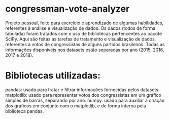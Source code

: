 # congressman-vote-analyzer
  Projeto pessoal, feito para exercício e aprendizado de algumas habilidades, referentes à análise e visualização de dados. Os dados (todos de forma tabulada) foram tratados com o uso de bibliotecas pertencentes ao pacote SciPy.
  Aqui são feitas as tarefas de tratamento e visualização de dados, referentes a votos de congressistas de alguns partidos brasileiros. Todas as informações disponíveis nos datasets estão separadas por ano (2015, 2016, 2017 e 2018).

# Bibliotecas utilizadas:
  pandas: usado para tratar e filtrar informações fornecidas pelos datasets.
  matplotlib: usado para representar votos dos congressistas em um gráfico simples de barras, separando por ano.
  numpy: usado para auxiliar a criação dos gráficos em conjunto com o matplotlib, e de forma interna pela biblioteca pandas.
